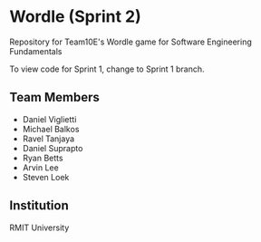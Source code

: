# Wordle (Sprint 2)
Repository for Team10E's Wordle game for Software Engineering Fundamentals

To view code for Sprint 1, change to Sprint 1 branch.

## Team Members
- Daniel Viglietti
- Michael Balkos
- Ravel Tanjaya
- Daniel Suprapto
- Ryan Betts
- Arvin Lee
- Steven Loek

## Institution
RMIT University

